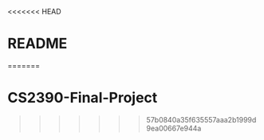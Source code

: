 <<<<<<< HEAD
# README
=======
# CS2390-Final-Project
>>>>>>> 57b0840a35f635557aaa2b1999d9ea00667e944a
